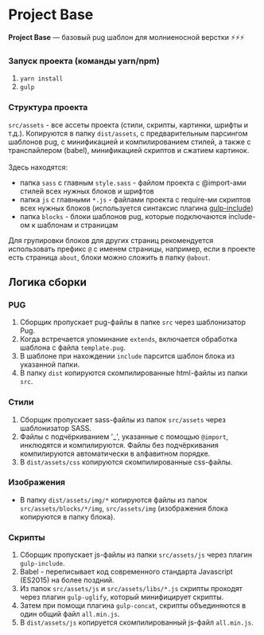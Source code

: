 # Project Base

<strong>Project Base</strong> — базовый pug шаблон для молниеносной верстки ⚡⚡⚡

### Запуск проекта (команды yarn/npm)

1. `yarn install`
2. `gulp`

### Структура проекта

`src/assets` - все ассеты проекта (стили, скрипты, картинки, шрифты и т.д.). Копируются в папку `dist/assets`, с предварительным парсингом шаблонов pug, c минификацией и компилированием стилей, а также c транспайлером (babel), минификацией скриптов и cжатием картинок.<br><br>
Здесь находятся:
- папка `sass` с главным `style.sass` - файлом проекта с @import-ами стилей всех нужных блоков и шрифтов
- папка `js` с главными `*.js` - файлами проекта с require-ми скриптов всех нужных блоков (используется синтаксис плагина [gulp-include](https://www.npmjs.com/package/gulp-include#include-directives))
- папка `blocks` - блоки шаблонов pug, которые подключаются include-ом к шаблонам и страницам

Для групировки блоков для других страниц рекомендуется использовать префикс `@` с именем страницы, например, если в проекте есть страница `about`, блоки можно сложить в папку `@about`.

## Логика сборки
### PUG
1. Сборщик пропускает pug-файлы в папке `src` через шаблонизатор Pug.
2. Когда встречается упоминание `extends`, включается обработка шаблона c файла `template.pug`.
3. В шаблоне при нахождении `include` парсится шаблон блока из указанной папки.
4. В папку `dist` копируются скомпилированные html-файлы из папки `src`.

### Стили
1. Сборщик пропускает sass-файлы из папок `src/assets` через шаблонизатор SASS.
1. Файлы с подчёркиванием '_', указанные с помощью `@import`, инклюдятся и компилируются. Файлы без подчёркивания компилируются автоматически в алфавитном порядке.
1. В `dist/assets/css` копируются скомпилированные css-файлы.

### Изображения
* В папку `dist/assets/img/*` копируются файлы из папок `src/assets/blocks/*/img`, `src/assets/img` (изображения блока копируются в папку блока).

### Скрипты
1. Сборщик пропускает js-файлы из папки `src/assets/js` через плагин `gulp-include`.
2. Babel - переписывает код современного стандарта Javascript (ES2015) на более поздний.
3. Из папок `src/assets/js` и `src/assets/libs/*.js` скрипты проходят через плагин `gulp-uglify`, который минифицирует скрипты.
4. Затем при помощи плагина `gulp-concat`, скрипты объединяются в один общий файл `all.min.js`.
5. В `dist/assets/js` копируется скомпилированный js-файл `all.min.js`.
